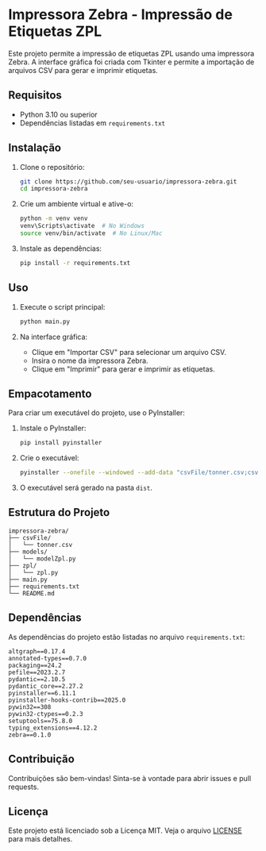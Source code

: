 # Impressora Zebra - Impressão de Etiquetas ZPL

Este projeto permite a impressão de etiquetas ZPL usando uma impressora Zebra. A interface gráfica foi criada com Tkinter e permite a importação de arquivos CSV para gerar e imprimir etiquetas.

## Requisitos

- Python 3.10 ou superior
- Dependências listadas em `requirements.txt`

## Instalação

1. Clone o repositório:
   ```sh
   git clone https://github.com/seu-usuario/impressora-zebra.git
   cd impressora-zebra
   ```

2. Crie um ambiente virtual e ative-o:
   ```sh
   python -m venv venv
   venv\Scripts\activate  # No Windows
   source venv/bin/activate  # No Linux/Mac
   ```

3. Instale as dependências:
   ```sh
   pip install -r requirements.txt
   ```

## Uso

1. Execute o script principal:
   ```sh
   python main.py
   ```

2. Na interface gráfica:
   - Clique em "Importar CSV" para selecionar um arquivo CSV.
   - Insira o nome da impressora Zebra.
   - Clique em "Imprimir" para gerar e imprimir as etiquetas.

## Empacotamento

Para criar um executável do projeto, use o PyInstaller:

1. Instale o PyInstaller:
   ```sh
   pip install pyinstaller
   ```

2. Crie o executável:
   ```sh
   pyinstaller --onefile --windowed --add-data "csvFile/tonner.csv;csvFile" main.py
   ```

3. O executável será gerado na pasta `dist`.

## Estrutura do Projeto

```
impressora-zebra/
├── csvFile/
│   └── tonner.csv
├── models/
│   └── modelZpl.py
├── zpl/
│   └── zpl.py
├── main.py
├── requirements.txt
└── README.md
```

## Dependências

As dependências do projeto estão listadas no arquivo `requirements.txt`:

```
altgraph==0.17.4
annotated-types==0.7.0
packaging==24.2
pefile==2023.2.7
pydantic==2.10.5
pydantic_core==2.27.2
pyinstaller==6.11.1
pyinstaller-hooks-contrib==2025.0
pywin32==308
pywin32-ctypes==0.2.3
setuptools==75.8.0
typing_extensions==4.12.2
zebra==0.1.0
```

## Contribuição

Contribuições são bem-vindas! Sinta-se à vontade para abrir issues e pull requests.

## Licença

Este projeto está licenciado sob a Licença MIT. Veja o arquivo [LICENSE](LICENSE) para mais detalhes.
